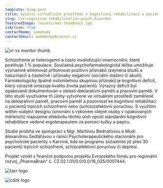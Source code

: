 ```yaml
---
template: blog-post
title: Využití virtuálního prostředí v kognitivní rehabilitaci u pacientů s psychiatrickým onemocněním
slug: /ve-cognitive-rehabilitation-psych-disorder
featuredImage: /assets/emt-thumbnail.jpg
isActive: true
contactName: somebody
contactEmail: somebody@brainvr.cz
---
```


![vr vs monitor thumb](/emt-thumbnail.jpg)

Schizofrenie je heterogenní a často invalidizující onemocnění, které postihuje 1 % populace. Současná psychofarmakologická léčba umožňuje významně eliminovat přítomnost pozitivní příznaků (zejména bludů a halucinací) a částečně i příznaky negativní (sociální stažení či abulii). Farmakologicky špatně ovlivnitelnou skupinou příznaků je kognitivní deficit, který výrazně omezuje kvalitu života pacientů. Výrazný deficit byl opakovaně dokumentován v oblasti deklarativní paměti a pracovní paměti. V této studii využíváme tři úlohy vytvořené ve virtuálním prostředí zaměřené na deklarativní paměť, pracovní paměť a pozornost ke kognitivní rehabilitaci u pacientů trpících schizofrenií nebo (schizo)afektivní poruchou. S využitím within-subject designu (srovnání s výkonem stejné osoby v opakovaných měřeních) mapujeme efektivitu těchto úloh oproti standardní kognitivní rehabilitace vedené ergoterapeutem za pomocí tužky a papíru.

Studie probíhá ve spolupráci s Mgr. Martinou Bednářovou a Mudr. Alexandrou Sedlářovou v rámci Psychoterapeutického stacionáře pro psychotické pacienty v Karviné, kde se programu zúčastnilo již přes 30 pacientů trpících schizofrenií, schizoafektivní poruchou či depresí.

Projekt vznikl s finanční podporou projektu Evropského fondu pro regionální rozvoj „PharmaBrain“ č. CZ.02.1.01/0.0/0.0/16_025/0007444.

![tacr logo](/logo-tacr.png)

![cdzk logo](/logo-cdzk.png)